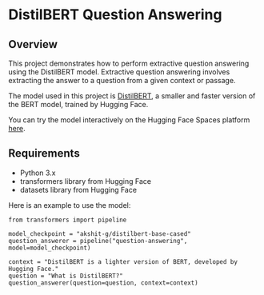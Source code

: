 # DistilBERT Question Answering

## Overview

This project demonstrates how to perform extractive question answering using the DistilBERT model. Extractive question answering involves extracting the answer to a question from a given context or passage.

The model used in this project is [DistilBERT](https://huggingface.co/akshit-g/distilbert-base-cased), a smaller and faster version of the BERT model, trained by Hugging Face.

You can try the model interactively on the Hugging Face Spaces platform [here](https://huggingface.co/spaces/akshit-g/akshit-g-distilbert-base-cased).

## Requirements

- Python 3.x
- transformers library from Hugging Face
- datasets library from Hugging Face

Here is an example to use the model:
```
from transformers import pipeline

model_checkpoint = "akshit-g/distilbert-base-cased"
question_answerer = pipeline("question-answering", model=model_checkpoint)

context = "DistilBERT is a lighter version of BERT, developed by Hugging Face."
question = "What is DistilBERT?"
question_answerer(question=question, context=context)
```
